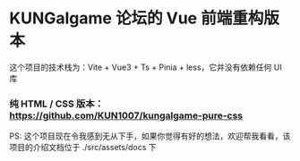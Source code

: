 # KUNGalgame 论坛的 Vue 前端重构版本

这个项目的技术栈为：Vite + Vue3 + Ts + Pinia + less，它并没有依赖任何 UI 库

### 纯 HTML / CSS 版本：https://github.com/KUN1007/kungalgame-pure-css


PS: 这个项目现在令我感到无从下手，如果你觉得有好的想法，欢迎帮我看看，该项目的介绍文档位于 ./src/assets/docs 下